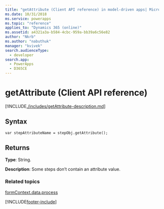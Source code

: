 ```yaml
---
title: "getAttribute (Client API reference) in model-driven apps| MicrosoftDocs"
ms.date: 10/31/2018
ms.service: powerapps
ms.topic: "reference"
applies_to: "Dynamics 365 (online)"
ms.assetid: a4321a3a-b584-4cbc-959a-bb39a6c56e82
author: "Nkrb"
ms.author: "nabuthuk"
manager: "kvivek"
search.audienceType: 
  - developer
search.app: 
  - PowerApps
  - D365CE
---
```

# getAttribute (Client API reference)



[!INCLUDE[./includes/getAttribute-description.md](./includes/getAttribute-description.md)]

## Syntax

`var stepAttributeName = stepObj.getAttribute();`

## Returns

**Type**: String. 

**Description**: Some steps don’t contain an attribute value.

### Related topics

[formContext.data.process](../../formContext-data-process.md)
 




[!INCLUDE[footer-include](../../../../../../includes/footer-banner.md)]